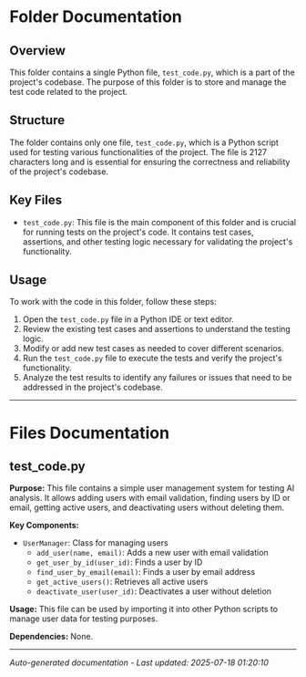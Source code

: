 # Folder Documentation

## Overview
This folder contains a single Python file, `test_code.py`, which is a part of the project's codebase. The purpose of this folder is to store and manage the test code related to the project.

## Structure
The folder contains only one file, `test_code.py`, which is a Python script used for testing various functionalities of the project. The file is 2127 characters long and is essential for ensuring the correctness and reliability of the project's codebase.

## Key Files
- `test_code.py`: This file is the main component of this folder and is crucial for running tests on the project's code. It contains test cases, assertions, and other testing logic necessary for validating the project's functionality.

## Usage
To work with the code in this folder, follow these steps:
1. Open the `test_code.py` file in a Python IDE or text editor.
2. Review the existing test cases and assertions to understand the testing logic.
3. Modify or add new test cases as needed to cover different scenarios.
4. Run the `test_code.py` file to execute the tests and verify the project's functionality.
5. Analyze the test results to identify any failures or issues that need to be addressed in the project's codebase.

---

# Files Documentation

## test_code.py

**Purpose:** This file contains a simple user management system for testing AI analysis. It allows adding users with email validation, finding users by ID or email, getting active users, and deactivating users without deleting them.

**Key Components:**
- `UserManager`: Class for managing users
  - `add_user(name, email)`: Adds a new user with email validation
  - `get_user_by_id(user_id)`: Finds a user by ID
  - `find_user_by_email(email)`: Finds a user by email address
  - `get_active_users()`: Retrieves all active users
  - `deactivate_user(user_id)`: Deactivates a user without deletion

**Usage:** This file can be used by importing it into other Python scripts to manage user data for testing purposes.

**Dependencies:** None.

---
*Auto-generated documentation - Last updated: 2025-07-18 01:20:10*
